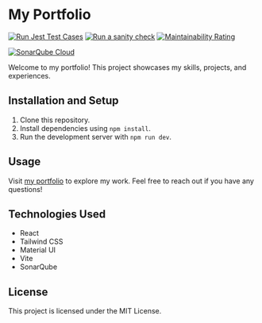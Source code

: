 # My Portfolio

[![Run Jest Test Cases](https://github.com/Gagan-C/MyPortfolio/actions/workflows/run-test-cases.yml/badge.svg)](https://github.com/Gagan-C/MyPortfolio/actions/workflows/run-test-cases.yml) [![Run a sanity check](https://github.com/Gagan-C/MyPortfolio/actions/workflows/sanity-check.yml/badge.svg)](https://github.com/Gagan-C/MyPortfolio/actions/workflows/sanity-check.yml) [![Maintainability Rating](https://sonarcloud.io/api/project_badges/measure?project=Gagan-C_MyPortfolio&metric=sqale_rating)](https://sonarcloud.io/summary/new_code?id=Gagan-C_MyPortfolio) 

[![SonarQube Cloud](https://sonarcloud.io/images/project_badges/sonarcloud-dark.svg)](https://sonarcloud.io/summary/new_code?id=Gagan-C_MyPortfolio)

Welcome to my portfolio! This project showcases my skills, projects, and experiences.


## Installation and Setup

1. Clone this repository.
2. Install dependencies using `npm install`.
3. Run the development server with `npm run dev`.

## Usage

Visit [my portfolio](https://my-portfolio-gagan-c.vercel.app/) to explore my work. Feel free to reach out if you have any questions!

## Technologies Used

- React
- Tailwind CSS
- Material UI
- Vite
- SonarQube 


## License

This project is licensed under the MIT License.

